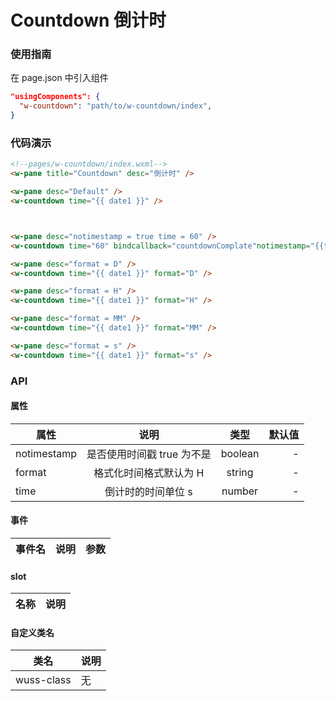 # Countdown 倒计时

### 使用指南

在 page.json 中引入组件

```json
"usingComponents": {
  "w-countdown": "path/to/w-countdown/index",
}
```

### 代码演示

```html
<!--pages/w-countdown/index.wxml-->
<w-pane title="Countdown" desc="倒计时" />

<w-pane desc="Default" />
<w-countdown time="{{ date1 }}" />



<w-pane desc="notimestamp = true time = 60" />
<w-countdown time="60" bindcallback="countdownComplate"notimestamp="{{true}}" />

<w-pane desc="format = D" />
<w-countdown time="{{ date1 }}" format="D" />

<w-pane desc="format = H" />
<w-countdown time="{{ date1 }}" format="H" />

<w-pane desc="format = MM" />
<w-countdown time="{{ date1 }}" format="MM" />

<w-pane desc="format = s" />
<w-countdown time="{{ date1 }}" format="s" />
```

### API

#### 属性

| 属性        |            说明            |  类型   | 默认值 |
| ----------- | :------------------------: | :-----: | -----: |
| notimestamp | 是否使用时间戳 true 为不是 | boolean |      - |
| format      |   格式化时间格式默认为 H   | string  |      - |
| time        |     倒计时的时间单位 s     | number  |      - |

#### 事件

| 事件名 | 说明 | 参数 |
| ------ | ---- | ---- |


#### slot

| 名称 | 说明 |
| ---- | ---- |


#### 自定义类名

| 类名       | 说明 |
| ---------- | ---- |
| wuss-class | 无   |
